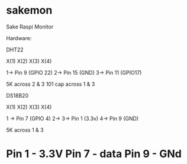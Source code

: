 sakemon
=======

Sake Raspi Monitor

Hardware:

DHT22

X(1) X(2) X(3)
     X(4)

1-> Pin 9 (GPIO 22)
2-> Pin 15 (GND)
3-> Pin 11  (GPIO17)

5K across 2 & 3
101 cap across 1 & 3


DS18B20

X(1) X(2) X(3)
     X(4)

1 -> Pin 7 (GPIO 4)
2->
3-> Pin 1 (3.3v)
4-> Pin 9 (GND)

5K across 1 & 3


Pin 1 - 3.3V
Pin 7 - data
Pin 9 - GNd
==========================================================

